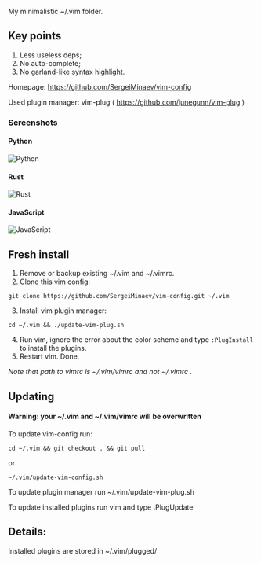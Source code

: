 My minimalistic ~/.vim folder.

## Key points
1) Less useless deps;
2) No auto-complete;
3) No garland-like syntax highlight.

Homepage: https://github.com/SergeiMinaev/vim-config

Used plugin manager: vim-plug ( https://github.com/junegunn/vim-plug )

### Screenshots
#### Python
![Python](https://7ae36a0d-fce4-4083-ad3c-59d62d7eb69f.selstorage.ru/python-1.png "Python")

#### Rust
![Rust](https://7ae36a0d-fce4-4083-ad3c-59d62d7eb69f.selstorage.ru/rust-1.png "Rust")

#### JavaScript
![JavaScript](https://7ae36a0d-fce4-4083-ad3c-59d62d7eb69f.selstorage.ru/js-1.png "JavaScript")

## Fresh install
1) Remove or backup existing ~/.vim and ~/.vimrc.
2) Clone this vim config:
```
git clone https://github.com/SergeiMinaev/vim-config.git ~/.vim
```
3) Install vim plugin manager:
```
cd ~/.vim && ./update-vim-plug.sh
```
4) Run vim, ignore the error about the color scheme and type `:PlugInstall` to install the plugins.
5) Restart vim. Done.

*Note that path to vimrc is ~/.vim/vimrc and not ~/.vimrc .*

## Updating
#### Warning: your ~/.vim and ~/.vim/vimrc will be overwritten

To update vim-config run:
```
cd ~/.vim && git checkout . && git pull
```
or
```
~/.vim/update-vim-config.sh
```

To update plugin manager run ~/.vim/update-vim-plug.sh

To update installed plugins run vim and type :PlugUpdate


## Details:

Installed plugins are stored in ~/.vim/plugged/
